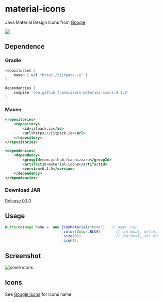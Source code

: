 # material-icons
Java Material Design Icons from [Google](https://design.google.com/icons/)

[![](https://jitpack.io/v/fcannizzaro/material-icons.svg)](https://jitpack.io/#fcannizzaro/material-icons)

## Dependence

### Gradle
```gradle
repositories {
    maven { url "https://jitpack.io" }
}

dependencies {
    compile 'com.github.fcannizzaro:material-icons:0.1.0'
}
```

### Maven
```xml
<repositories>
    <repository>
        <id>jitpack.io</id>
        <url>https://jitpack.io</url>
    </repository>
</repositories>

<dependencies>
    <dependency>
        <groupId>com.github.fcannizzaro</groupId>
        <artifactId>material-icons</artifactId>
        <version>0.1.0</version>
    </dependency>
</dependencies>
```

###  Download JAR
[Release 0.1.0](https://github.com/fcannizzaro/material-icons/releases/tag/0.1.0)

## Usage
```java
BufferedImage home =  new IconMaterial("home")   // name icon
                          .color(Color.BLUE)       // optional, default : black
                          .size(32)                // optional, int pixel
                          .icon();
```

## Screenshot

![some icons](https://raw.githubusercontent.com/fcannizzaro/material-icons/master/icons.png)

## Icons
See [Google Icons](https://design.google.com/icons/) for icons name
